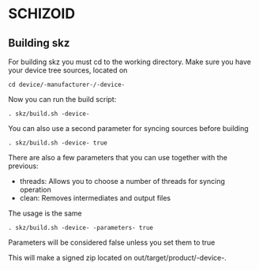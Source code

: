 SCHIZOID
===============

Building skz
------------------------

For building skz you must cd to the working directory.
Make sure you have your device tree sources, located on

    cd device/-manufacturer-/-device-

Now you can run the build script:

    . skz/build.sh -device-


You can also use a second parameter for syncing sources before building

    . skz/build.sh -device- true


There are also a few parameters that you can use together with the previous:

* threads: Allows you to choose a number of threads for syncing operation
* clean: Removes intermediates and output files

The usage is the same
    
    . skz/build.sh -device- -parameters- true


Parameters will be considered false unless you set them to true

This will make a signed zip located on out/target/product/-device-.


